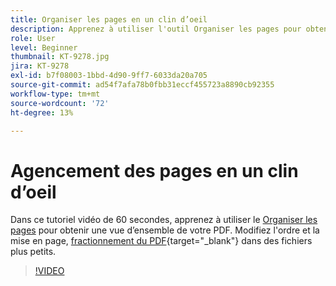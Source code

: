 ```yaml
---
title: Organiser les pages en un clin d’oeil
description: Apprenez à utiliser l'outil Organiser les pages pour obtenir une vue d'ensemble de votre PDF
role: User
level: Beginner
thumbnail: KT-9278.jpg
jira: KT-9278
exl-id: b7f08003-1bbd-4d90-9ff7-6033da20a705
source-git-commit: ad54f7afa78b0fbb31eccf455723a8890cb92355
workflow-type: tm+mt
source-wordcount: '72'
ht-degree: 13%

---
```


# Agencement des pages en un clin d’oeil

Dans ce tutoriel vidéo de 60 secondes, apprenez à utiliser le [Organiser les pages](https://www.adobe.com/fr/acrobat/online/rearrange-pdf.html) pour obtenir une vue d’ensemble de votre PDF. Modifiez l&#39;ordre et la mise en page, [fractionnement du PDF](https://www.adobe.com/fr/acrobat/online/split-pdf.html){target="_blank"} dans des fichiers plus petits.

>[!VIDEO](https://video.tv.adobe.com/v/338278?quality=12&learn=on&hidetitle=true)
